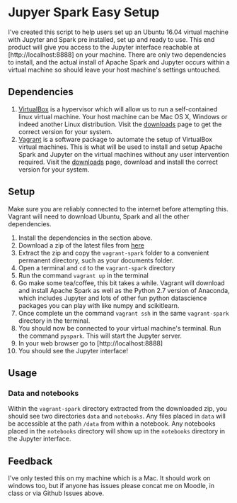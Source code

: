 # Jupyer Spark Easy Setup

I've created this script to help users set up an Ubuntu 16.04 virtual machine with Jupyter and Spark pre installed, set up and ready to use. This end product will give you access to the Jupyter interface reachable at [http://localhost:8888] on your machine. There are only two dependencies to install, and the actual install of Apache Spark and Jupyter occurs within a virtual machine so should leave your host machine's settings untouched.

## Dependencies
1. [VirtualBox](https://www.virtualbox.org) is a hypervisor which will allow us to run a self-contained linux virtual machine. Your host machine can be Mac OS X, Windows or indeed another Linux distribution. Visit the [downloads](https://www.virtualbox.org/wiki/Downloads) page to get the correct version for your system.
2. [Vagrant](http://www.vagrantup.com) is a software package to automate the setup of VirtualBox virtual machines. This is what will be used to install and setup Apache Spark and Jupyter on the virtual machines without any user intervention required. Visit the [downloads](https://www.vagrantup.com/downloads.html) page, download and install the correct version for your system.

## Setup
Make sure you are reliably connected to the internet before attempting this. Vagrant will need to download Ubuntu, Spark and all the other dependencies.
1. Install the dependencies in the section above.
2. Download a zip of the latest files from [here](http://todo)
3. Extract the zip and copy the ```vagrant-spark``` folder to a convenient permanent directory, such as your documents folder.
4. Open a terminal and ```cd``` to the ```vagrant-spark``` directory
5. Run the command ```vagrant up``` in the terminal
6. Go make some tea/coffee, this bit takes a while. Vagrant will download and install Apache Spark as well as the Python 2.7 version of Anaconda, which includes Jupyter and lots of other fun python datascience packages you can play with like numpy and scikitlearn.
7. Once complete un the command ```vagrant ssh``` in the same ```vagrant-spark``` directory in the terminal.
8. You should now be connected to your virtual machine's terminal. Run the command ```pyspark```. This will start the Jupyter server.
9. In your web browser go to [http://localhost:8888]
10. You should see the Jupyter interface!

## Usage

### Data and notebooks
Within the ```vagrant-spark``` directory extracted from the downloaded zip, you should see two directories ```data``` and ```notebooks```. Any files placed in ```data``` will be accessible at the path ```/data``` from within a notebook. Any notebooks placed in the ```notebooks``` directory will show up in the ```notebooks``` directory in the Jupyter interface.

## Feedback
I've only tested this on my machine which is a Mac. It should work on windows too, but if anyone has issues please concat me on Moodle, in class or via Github Issues above.
